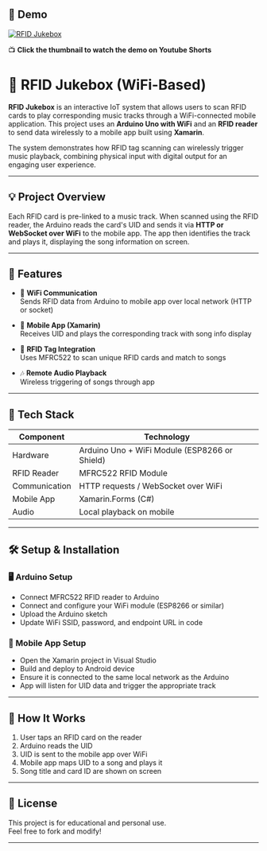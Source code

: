 ## 🎥 Demo

[![RFID Jukebox](https://github.com/user-attachments/assets/da9d6630-68cb-4750-9c60-8117232d3d21)](https://youtube.com/shorts/l3-CXZ5YFQk)

📺 **Click the thumbnail to watch the demo on Youtube Shorts**

# 🎵 RFID Jukebox (WiFi-Based)

**RFID Jukebox** is an interactive IoT system that allows users to scan RFID cards to play corresponding music tracks through a WiFi-connected mobile application. This project uses an **Arduino Uno with WiFi** and an **RFID reader** to send data wirelessly to a mobile app built using **Xamarin**.

The system demonstrates how RFID tag scanning can wirelessly trigger music playback, combining physical input with digital output for an engaging user experience.

---

## 💡 Project Overview

Each RFID card is pre-linked to a music track. When scanned using the RFID reader, the Arduino reads the card's UID and sends it via **HTTP or WebSocket over WiFi** to the mobile app. The app then identifies the track and plays it, displaying the song information on screen.

---

## 🎯 Features

- 📶 **WiFi Communication**  
  Sends RFID data from Arduino to mobile app over local network (HTTP or socket)

- 📱 **Mobile App (Xamarin)**  
  Receives UID and plays the corresponding track with song info display

- 🪪 **RFID Tag Integration**  
  Uses MFRC522 to scan unique RFID cards and match to songs

- 🎶 **Remote Audio Playback**  
  Wireless triggering of songs through app

---

## 🧰 Tech Stack

| Component     | Technology                       |
|---------------|----------------------------------|
| Hardware      | Arduino Uno + WiFi Module (ESP8266 or Shield) |
| RFID Reader   | MFRC522 RFID Module              |
| Communication | HTTP requests / WebSocket over WiFi |
| Mobile App    | Xamarin.Forms (C#)               |
| Audio         | Local playback on mobile         |

---

## 🛠️ Setup & Installation

### 🖥️ Arduino Setup
- Connect MFRC522 RFID reader to Arduino
- Connect and configure your WiFi module (ESP8266 or similar)
- Upload the Arduino sketch
- Update WiFi SSID, password, and endpoint URL in code

### 📱 Mobile App Setup
- Open the Xamarin project in Visual Studio
- Build and deploy to Android device
- Ensure it is connected to the same local network as the Arduino
- App will listen for UID data and trigger the appropriate track

---

## 🔁 How It Works

1. User taps an RFID card on the reader  
2. Arduino reads the UID  
3. UID is sent to the mobile app over WiFi  
4. Mobile app maps UID to a song and plays it  
5. Song title and card ID are shown on screen  

---


## 📄 License

This project is for educational and personal use.  
Feel free to fork and modify!

---

